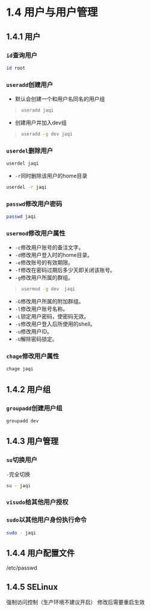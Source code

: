# 1.4 用户与用户管理
## 1.4.1 用户

### `id`查询用户
```zsh
id root
```
### `useradd`创建用户
* 默认会创建一个和用户名同名的用户组
>```zsh
>useradd jaqi
>```
* 创建用户并加入dev组
>```zsh
>useradd -g dev jaqi
>```
### `userdel`删除用户
```zsh
userdel jaqi
```
* `-r`同时删除该用户的home目录
```zsh
userdel -r jaqi
```
### `passwd`修改用户密码
```zsh
passwd jaqi 
```
### `usermod`修改用户属性
* `-c`修改用户账号的备注文字。
* `-d`修改用户登入时的home目录。
* `-e`修改账号的有效期限。
* `-f`修改在密码过期后多少天即关闭该账号。
* `-g`修改用户所属的群组。
> ```zsh
> usermod -g dev  jaqi 
> ```
* `-G`修改用户所属的附加群组。
* `-l`修改用户账号名称。
* `-L`锁定用户密码，使密码无效。
* `-s`修改用户登入后所使用的shell。
* `-u`修改用户ID。
* `-U`解除密码锁定。

### `chage`修改用户属性
```zsh
chage jaqi 
```

## 1.4.2 用户组
### `groupadd`创建用户组
```zsh
groupadd dev
```

## 1.4.3 用户管理
### `su`切换用户
`-`完全切换
```zsh
su - jaqi
```

### `visudo`给其他用户授权

### `sudo`以其他用户身份执行命令
```zsh
sudo - jaqi
``` 

## 1.4.4 用户配置文件
/etc/passwd

## 1.4.5 SELinux
强制访问控制（生产环境不建议开启）
修改后需要重启生效